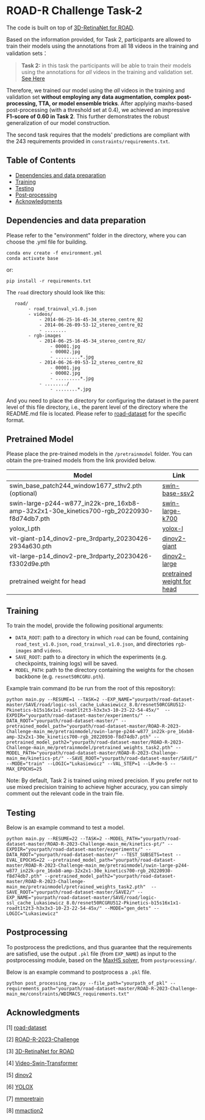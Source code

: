 # ROAD-R Challenge Task-2
The code is built on top of [3D-RetinaNet for ROAD](https://github.com/gurkirt/road-dataset).

Based on the information provided, for Task 2, participants are allowed to train their models using the annotations from all 18 videos in the training and validation sets：

> **Task 2:** in this task the participants will be able to train their models using the annotations for *all* videos in the training and validation set. [See Here](https://eval.ai/web/challenges/challenge-page/2081/evaluation)

Therefore, we trained our model using the *all* videos in the training and validation set **without employing any data augmentation, complex post-processing, TTA, or model ensemble tricks**. After applying maxhs-based post-processing (with a threshold set at 0.4), we achieved an impressive **F1-score of 0.60 in Task 2**. This further demonstrates the robust generalization of our model construction.

The second task requires that the models' predictions are compliant with the 243 requirements provided in `constraints/requirements.txt`.

## Table of Contents
- <a href='#dep'>Dependencies and data preparation</a>
- <a href='#training'>Training</a>
- <a href='#testing'>Testing</a>
- <a href='#postprocessing'>Post-processing</a>
- <a href='#Acknowledgments'>Acknowledgments</a>

## Dependencies and data preparation
Please refer to the "environment" folder in the directory, where you can choose the .yml file for building.

```
conda env create -f environment.yml
conda activate base
```

or:

```
pip install -r requirements.txt
```

The `road` directory should look like this:

```
   road/
        - road_trainval_v1.0.json
        - videos/
            - 2014-06-25-16-45-34_stereo_centre_02
            - 2014-06-26-09-53-12_stereo_centre_02
            - ........
        - rgb-images
            - 2014-06-25-16-45-34_stereo_centre_02/
                - 00001.jpg
                - 00002.jpg
                - .........*.jpg
            - 2014-06-26-09-53-12_stereo_centre_02
                - 00001.jpg
                - 00002.jpg
                - .........*.jpg
            - ......../
                - ........*.jpg
```

And you need to place the directory for configuring the dataset in the parent level of this file directory, i.e., the parent level of the directory where the README.md file is located. Please refer to [road-dataset](https://github.com/gurkirt/road-dataset) for the specific format.

## Pretrained Model

Please place the pre-trained models in the `/pretrainmodel` folder. You can obtain the pre-trained models from the link provided below.

| Model                                                        | Link                                                         |
| ------------------------------------------------------------ | ------------------------------------------------------------ |
| swin_base_patch244_window1677_sthv2.pth (optional)           | [swin-base-ssv2](https://github.com/SwinTransformer/storage/releases/download/v1.0.4/swin_base_patch244_window1677_sthv2.pth) |
| swin-large-p244-w877_in22k-pre_16xb8-amp-32x2x1-30e_kinetics700-rgb_20220930-f8d74db7.pth | [swin-large-k700](https://download.openmmlab.com/mmaction/v1.0/recognition/swin/swin-large-p244-w877_in22k-pre_16xb8-amp-32x2x1-30e_kinetics700-rgb/swin-large-p244-w877_in22k-pre_16xb8-amp-32x2x1-30e_kinetics700-rgb_20220930-f8d74db7.pth) |
| yolox_l.pth                                                  | [yolox-l](https://github.com/Megvii-BaseDetection/YOLOX/releases/download/0.1.1rc0/yolox_l.pth) |
| vit-giant-p14_dinov2-pre_3rdparty_20230426-2934a630.pth      | [dinov2-giant](https://download.openmmlab.com/mmpretrain/v1.0/dinov2/vit-giant-p14_dinov2-pre_3rdparty_20230426-2934a630.pth) |
| vit-large-p14_dinov2-pre_3rdparty_20230426-f3302d9e.pth      | [dinov2-large](https://download.openmmlab.com/mmpretrain/v1.0/dinov2/vit-large-p14_dinov2-pre_3rdparty_20230426-f3302d9e.pth) |
| pretrained weight for head                                   | [pretrained weight for head](https://drive.google.com/drive/folders/1Kw6aMJ9D7PktVQkWfBf_KvAUAamTaEU-) |

## Training

To train the model, provide the following positional arguments:
 - `DATA_ROOT`: path to a directory in which `road` can be found, containing `road_test_v1.0.json`, `road_trainval_v1.0.json`, and directories `rgb-images` and `videos`.
 - `SAVE_ROOT`: path to a directory in which the experiments (e.g. checkpoints, training logs) will be saved.
 - `MODEL_PATH`: path to the directory containing the weights for the chosen backbone (e.g. `resnet50RCGRU.pth`).

Example train command (to be run from the root of this repository):

```
python main.py --RESUME=1 --TASK=2 --EXP_NAME="yourpath/road-dataset-master/SAVE/road/logic-ssl_cache_Lukasiewicz_8.0/resnet50RCGRU512-Pkinetics-b15s16x1x1-roadt1t2t3-h3x3x3-10-23-22-54-45x/"  --EXPDIR="yourpath/road-dataset-master/experiments/" --DATA_ROOT="yourpath/road-dataset-master/" --pretrained_model_path="yourpath/road-dataset-master/ROAD-R-2023-Challenge-main_me/pretrainmodel/swin-large-p244-w877_in22k-pre_16xb8-amp-32x2x1-30e_kinetics700-rgb_20220930-f8d74db7.pth" --pretrained_model_path2="yourpath/road-dataset-master/ROAD-R-2023-Challenge-main_me/pretrainmodel/pretrained_weights_task2.pth" --MODEL_PATH="yourpath/road-dataset-master/ROAD-R-2023-Challenge-main_me/kinetics-pt/" --SAVE_ROOT="yourpath/road-dataset-master/SAVE/" --MODE="train" --LOGIC="Lukasiewicz" --VAL_STEP=1 --LR=9e-5 --MAX_EPOCHS=25
```

Note: By default, Task 2 is trained using mixed precision. If you prefer not to use mixed precision training to achieve higher accuracy, you can simply comment out the relevant code in the train file.

## Testing 

Below is an example command to test a model.

```
python main.py --RESUME=22 --TASK=2 --MODEL_PATH="yourpath/road-dataset-master/ROAD-R-2023-Challenge-main_me/kinetics-pt/" --EXPDIR="yourpath/road-dataset-master/experiments/" --DATA_ROOT="yourpath/road-dataset-master/" --TEST_SUBSETS=test --EVAL_EPOCHS=22 --pretrained_model_path="yourpath/road-dataset-master/ROAD-R-2023-Challenge-main_me/pretrainmodel/swin-large-p244-w877_in22k-pre_16xb8-amp-32x2x1-30e_kinetics700-rgb_20220930-f8d74db7.pth" --pretrained_model_path2="yourpath/road-dataset-master/ROAD-R-2023-Challenge-main_me/pretrainmodel/pretrained_weights_task2.pth"  --SAVE_ROOT="yourpath/road-dataset-master/SAVE2/" --EXP_NAME="yourpath/road-dataset-master/SAVE/road/logic-ssl_cache_Lukasiewicz_8.0/resnet50RCGRU512-Pkinetics-b15s16x1x1-roadt1t2t3-h3x3x3-10-23-22-54-45x/" --MODE="gen_dets" --LOGIC="Lukasiewicz"
```

## Postprocessing

To postprocess the predictions, and thus guarantee that the requirements are satisfied, use the output `.pkl` file (from `EXP_NAME`) as input to the postprocessing module, based on the [MaxHS solver](https://github.com/fbacchus/MaxHS/tree/master), from `postprocessing/`.

Below is an example command to postprocess a `.pkl` file.

```
python post_processing_raw.py --file_path="yourpath_of_pkl" --requirements_path="yourpath/road-dataset-master/ROAD-R-2023-Challenge-main_me/constraints/WDIMACS_requirements.txt" 
```

## Acknowledgments

[1] [road-dataset](https://github.com/gurkirt/road-dataset)

[2] [ROAD-R-2023-Challenge](https://github.com/mihaela-stoian/ROAD-R-2023-Challenge)

[3] [3D-RetinaNet for ROAD](https://github.com/gurkirt/road-dataset)

[4] [Video-Swin-Transformer](https://github.com/SwinTransformer/Video-Swin-Transformer)

[5] [dinov2](https://github.com/facebookresearch/dinov2)

[6] [YOLOX](https://github.com/Megvii-BaseDetection/YOLOX)

[7] [mmpretrain](https://github.com/open-mmlab/mmpretrain)

[8] [mmaction2](https://github.com/open-mmlab/mmaction2)

